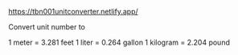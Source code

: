 https://tbn001unitconverter.netlify.app/

Convert unit number to 

1 meter = 3.281 feet
1 liter = 0.264 gallon
1 kilogram = 2.204 pound


